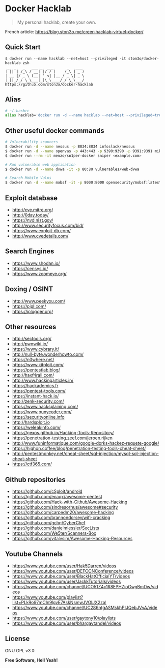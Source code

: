 Docker Hacklab
===

> My personal hacklab, create your own.

French article: https://blog.ston3o.me/creer-hacklab-virtuel-docker/

Quick Start
---

```
$ docker run --name hacklab --net=host --privileged -it ston3o/docker-hacklab zsh
 _  _   _   ___ _  ___      _   ___
| || | /_\ / __| |/ / |    /_\ | _ )
| __ |/ _ \ (__| ' <| |__ / _ \| _ \
|_||_/_/ \_\___|_|\_\____/_/ \_\___/
https://github.com/ston3o/docker-hacklab
```

Alias
---

```bash
# ~/.bashrc
alias hacklab='docker run -d --name hacklab --net=host --privileged=true -v /tmp/:/mnt -it ston3o/docker-hacklab bash > /dev/null 2>&1; docker start hacklab > /dev/null; docker exec -it -e COLUMNS=$COLUMNS -e LINES=$LINES -e TERM=$TERM hacklab zsh'
```

Other useful docker commands
---

```bash
# Vulnerability scanners
$ docker run -d --name nessus -p 8834:8834 infoslack/nessus
$ docker run -d --name openvas -p 443:443 -p 9390:9390 -p 9391:9391 mikesplain/openvas
$ docker run --rm -it menzo/sn1per-docker sniper <example.com>

# Run vulnerable web application
$ docker run -d --name dvwa -it -p 80:80 vulnerables/web-dvwa

# Search Mobile Vulns
$ docker run -d --name mobsf -it -p 8000:8000 opensecurity/mobsf:latest
```

Exploit database
---

- http://cve.mitre.org/
- http://0day.today/
- https://nvd.nist.gov/
- http://www.securityfocus.com/bid/
- https://www.exploit-db.com/
- http://www.cvedetails.com/

Search Engines
---

- https://www.shodan.io/
- https://censys.io/
- https://www.zoomeye.org/

Doxing / OSINT
---

- http://www.peekyou.com/
- https://pipl.com/
- https://iplogger.org/

Other resources
---

- http://sectools.org/
- http://pwnwiki.io/
- https://www.cybrary.it/
- http://null-byte.wonderhowto.com/
- https://n0where.net/
- https://www.kitploit.com/
- https://pentestlab.blog/
- http://haxf4rall.com/
- http://www.hackingarticles.in/
- https://hackademics.fr
- https://pentest-tools.com/
- https://instant-hack.io/
- http://zenk-security.com/
- https://www.hacksplaining.com/
- https://www.punycoder.com/
- https://securityonline.info
- http://hardsploit.io
- https://weleakinfo.com/
- https://gexos.github.io/Hacking-Tools-Repository/
- https://penetration-testing.zeef.com/jeroen.rijken
- http://www.funinformatique.com/google-dorks-hackez-requete-google/
- https://highon.coffee/blog/penetration-testing-tools-cheat-sheet/
- http://pentestmonkey.net/cheat-sheet/sql-injection/mysql-sql-injection-cheat-sheet
- https://ctf365.com/

Github repositories
---

- https://github.com/cSploit/android
- https://github.com/enaqx/awesome-pentest
- https://github.com/Hack-with-Github/Awesome-Hacking
- https://github.com/sindresorhus/awesome#security
- https://github.com/carpedm20/awesome-hacking
- https://github.com/brannondorsey/wifi-cracking
- https://github.com/gchq/CyberChef
- https://github.com/danielmiessler/SecLists
- https://github.com/We5ter/Scanners-Box
- https://github.com/vitalysim/Awesome-Hacking-Resources

Youtube Channels
---

- https://www.youtube.com/user/Hak5Darren/videos
- https://www.youtube.com/user/DEFCONConference/videos
- https://www.youtube.com/user/BlackHatOfficialYT/videos
- https://www.youtube.com/user/JackkTutorials/videos
- https://www.youtube.com/channel/UCO51Z4c1R8EPHZioGwgBmDw/videos
- https://www.youtube.com/playlist?list=PLkRo97mCIn9lgvE7AskNsmwJVOlJX2zaI
- https://www.youtube.com/channel/UC286ntgASMskhPIJQebJVvA/videos
- https://www.youtube.com/user/gaytony10/playlists
- https://www.youtube.com/user/bhargavtandel/videos

License
---

GNU GPL v3.0

**Free Software, Hell Yeah!**
